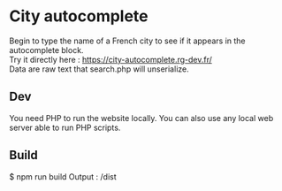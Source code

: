 # City autocomplete

Begin to type the name of a French city to see if it appears in the autocomplete block.  
Try it directly here : https://city-autocomplete.rg-dev.fr/  
Data are raw text that search.php will unserialize.  

## Dev

You need PHP to run the website locally. You can also use any local web server able to run PHP scripts.

## Build

$ npm run build
Output : /dist  
